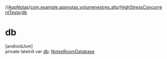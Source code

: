 //[AppNotas](../../../index.md)/[com.example.appnotas.volumenestres.alto](../index.md)/[HighStressConcurrentTests](index.md)/[db](db.md)

# db

[androidJvm]\
private lateinit var [db](db.md): [NotesRoomDatabase](../../com.example.appnotas.database/-notes-room-database/index.md)
